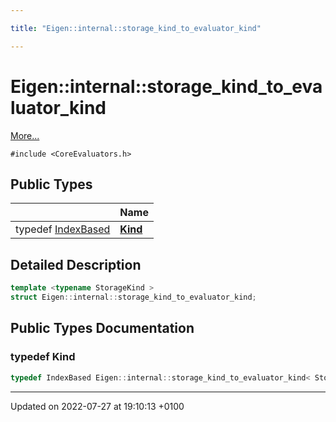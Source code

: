 ```yaml
---

title: "Eigen::internal::storage_kind_to_evaluator_kind"

---
```


# Eigen::internal::storage_kind_to_evaluator_kind



 [More...](#detailed-description)


`#include <CoreEvaluators.h>`

## Public Types

|                | Name           |
| -------------- | -------------- |
| typedef <a href="http://example.org/classes/structeigen_1_1internal_1_1indexbased/">IndexBased</a> | **[Kind](http://example.org/classes/structeigen_1_1internal_1_1storage__kind__to__evaluator__kind/#typedef-kind)**  |

## Detailed Description

```cpp
template <typename StorageKind >
struct Eigen::internal::storage_kind_to_evaluator_kind;
```

## Public Types Documentation

### typedef Kind

```cpp
typedef IndexBased Eigen::internal::storage_kind_to_evaluator_kind< StorageKind >::Kind;
```


-------------------------------

Updated on 2022-07-27 at 19:10:13 +0100